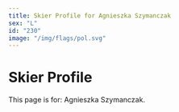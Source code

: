 ```yaml
---
title: Skier Profile for Agnieszka Szymanczak
sex: "L"
id: "230"
image: "/img/flags/pol.svg" 
---
```


# Skier Profile

This page is for: Agnieszka Szymanczak.
    